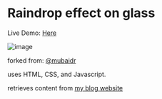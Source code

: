 # Raindrop effect on glass

Live Demo: [Here](https://ankitmeena007.github.io/rain)

![image](https://github.com/ankitmeena007/rain/assets/63893740/2c3da28f-6c6e-4b41-a213-2229c237cae6)


forked from: [@mubaidr](https://github.com/mubaidr/rainyday.js/tree/master)

uses HTML, CSS, and Javascript.

retrieves content from [my blog website](https://ankitmeena007.github.io/)
